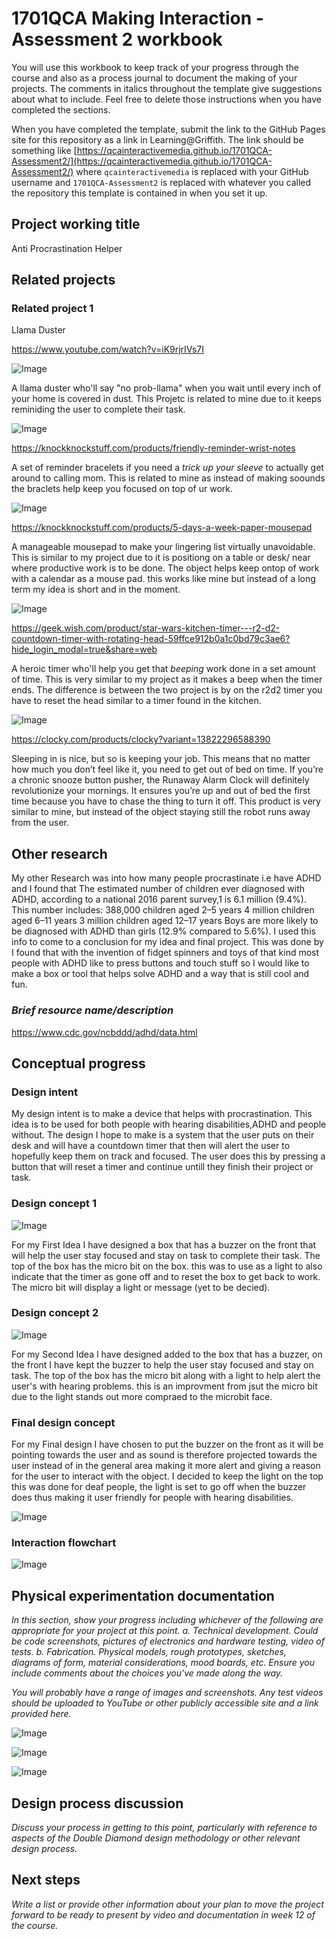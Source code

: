 # 1701QCA Making Interaction - Assessment 2 workbook

You will use this workbook to keep track of your progress through the course and also as a process journal to document the making of your projects. The comments in italics throughout the template give suggestions about what to include. Feel free to delete those instructions when you have completed the sections.

When you have completed the template, submit the link to the GitHub Pages site for this repository as a link in Learning@Griffith. The link should be something like [https://qcainteractivemedia.github.io/1701QCA-Assessment2/](https://qcainteractivemedia.github.io/1701QCA-Assessment2/) where `qcainteractivemedia` is replaced with your GitHub username and `1701QCA-Assessment2` is replaced with whatever you called the repository this template is contained in when you set it up.

## Project working title ##

Anti Procrastination Helper

## Related projects ##

### Related project 1 ###
Llama Duster

https://www.youtube.com/watch?v=iK9rjrIVs7I

![Image](sub-buzz-2381-1507657169-1.webp)

 A llama duster who'll say "no prob-llama" when you wait until every inch of your home is covered in dust. This Projetc is related to mine due to it keeps reminiding the user to complete their task.


![Image](sub-buzz-2409-1507671455-3.webp)

https://knockknockstuff.com/products/friendly-reminder-wrist-notes

 A set of reminder bracelets if you need a *trick up your sleeve* to actually get around to calling mom. This is related to mine as instead of making soounds the braclets help keep you focused on top of ur work.

![Image](sub-buzz-28819-1507654715-2.webp)

https://knockknockstuff.com/products/5-days-a-week-paper-mousepad

A manageable mousepad to make your lingering list virtually unavoidable. This is similar to my project due to it is positiong on a table or desk/ near where productive work is to be done. The object helps keep ontop of work with a calendar as a mouse pad. this works like mine but instead of a long term my idea is short and in the moment.

![Image](59ffce912b0a1c0bd79c3ae6-large.jpg)

https://geek.wish.com/product/star-wars-kitchen-timer---r2-d2-countdown-timer-with-rotating-head-59ffce912b0a1c0bd79c3ae6?hide_login_modal=true&share=web

A heroic timer who'll help you get that *beeping* work done in a set amount of time. This is very similar to my project as it makes a beep when the timer ends. The difference is between the two project is by on the r2d2 timer you have to reset the head similar to a timer found in the kitchen.

![Image](71AAFNjxiZL._AC_SL1500_.jpg)

https://clocky.com/products/clocky?variant=13822296588390

Sleeping in is nice, but so is keeping your job. This means that no matter how much you don’t feel like it, you need to get out of bed on time. If you’re a chronic snooze button pusher, the Runaway Alarm Clock will definitely revolutionize your mornings. It ensures you’re up and out of bed the first time because you have to chase the thing to turn it off. This product is very similar to mine, but instead of the object staying still the robot runs away from the user.



## Other research ##
My other Research was into how many people procrastinate i.e have ADHD and I found that The estimated number of children ever diagnosed with ADHD, according to a national 2016 parent survey,1 is 6.1 million (9.4%). This number includes:
388,000 children aged 2–5 years
4 million children aged 6–11 years
3 million children aged 12–17 years
Boys are more likely to be diagnosed with ADHD than girls (12.9% compared to 5.6%). I used this info to come to a conclusion for my idea and final project. This was done by I found that with the invention of fidget spinners and toys of that kind most people with ADHD like to press buttons and touch stuff so I would like to make a box or tool that helps solve ADHD and a way that is still cool and fun.

### *Brief resource name/description* ###

https://www.cdc.gov/ncbddd/adhd/data.html

## Conceptual progress ##

### Design intent ###
My design intent is to make a device that helps with procrastination. This idea is to be used for both people with hearing disabilities,ADHD and people without. The design I hope to make is a system that the user puts on their desk and will have a countdown timer that then will alert the user to hopefully keep them on track and focused. The user does this by pressing a button that will reset a timer and continue untill they finish their project or task.
### Design concept 1 ###

![Image](first.png)

For my First Idea I have designed a box that has a buzzer on the front that will help the user stay focused and stay on task to complete their task. The top of the box has the micro bit on the box. this was to use as a light to also indicate that the timer as gone off and to reset the box to get back to work. The micro bit will display a light or message (yet to be decied).


### Design concept 2 ###

![Image](2nd.png)

For my Second Idea I have designed added to the box that has a buzzer, on the front I have kept the buzzer to help the user stay focused and stay on task. The top of the box has the micro bit along with a light to help alert the user's with hearing problems. this is an improvment from jsut the micro bit due to the light stands out more compraed to the microbit face.

### Final design concept ###
For my Final design I have chosen to put the buzzer on the front as it will be pointing towards the user and as sound is therefore projected towards the user instead of in the general area making it more alert and giving a reason for the user to interact with the object. I decided to keep the light on the top this was done for deaf people, the light is set to go off when the buzzer does thus making it user friendly for people with hearing disabilities.

![Image](final.png)

### Interaction flowchart ###

![Image](flowchart.png)


## Physical experimentation documentation ##

*In this section, show your progress including whichever of the following are appropriate for your project at this point.
a.	Technical development. Could be code screenshots, pictures of electronics and hardware testing, video of tests. 
b.	Fabrication. Physical models, rough prototypes, sketches, diagrams of form, material considerations, mood boards, etc.
Ensure you include comments about the choices you've made along the way.*

*You will probably have a range of images and screenshots. Any test videos should be uploaded to YouTube or other publicly accessible site and a link provided here.*

![Image](sparkfun_inventor_s_kit_for_arduino_uno_v4.0_-_leds.jpg)

![Image](buzzer.jpg)

![Image](5603_inventors_kit_for_the_bbc_microbit_description.webp)

## Design process discussion ##
*Discuss your process in getting to this point, particularly with reference to aspects of the Double Diamond design methodology or other relevant design process.*

## Next steps ##
*Write a list or provide other information about your plan to move the project forward to be ready to present by video and documentation in week 12 of the course.*
